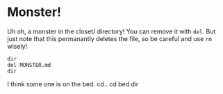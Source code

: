 # Monster!

Uh oh, a monster in the closet/ directory! You can remove it with ``del``. But just note that this permanantly deletes the file, so be careful and use ``rm`` wisely!

```
dir
del MONSTER.md
dir
```

I think some one is on the bed.
cd..
cd bed
dir
